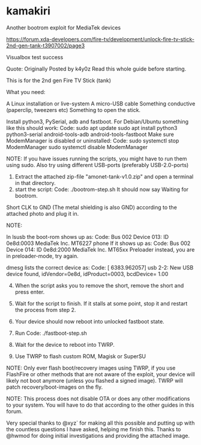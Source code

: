 # kamakiri
Another bootrom exploit for MediaTek devices 

https://forum.xda-developers.com/fire-tv/development/unlock-fire-tv-stick-2nd-gen-tank-t3907002/page3

Visualbox test success

Quote:
Originally Posted by k4y0z 
Read this whole guide before starting.

This is for the 2nd gen Fire TV Stick (tank)

What you need:

A Linux installation or live-system
A micro-USB cable
Something conductive (paperclip, tweezers etc)
Something to open the stick.

Install python3, PySerial, adb and fastboot. For Debian/Ubuntu something like this should work:
Code:
sudo apt update
sudo apt install python3 python3-serial android-tools-adb android-tools-fastboot
Make sure ModemManager is disabled or uninstalled:
Code:
sudo systemctl stop ModemManager
sudo systemctl disable ModemManager

NOTE: If you have issues running the scripts, you might have to run them using sudo.
Also try using different USB-ports (preferably USB-2.0-ports)

1. Extract the attached zip-file "amonet-tank-v1.0.zip" and open a terminal in that directory.
2. start the script:
Code:
./bootrom-step.sh
It should now say Waiting for bootrom.

Short CLK to GND (The metal shielding is also GND) according to the attached photo and plug it in.


NOTE:

In lsusb the boot-rom shows up as:
Code:
Bus 002 Device 013: ID 0e8d:0003 MediaTek Inc. MT6227 phone
If it shows up as:
Code:
Bus 002 Device 014: ID 0e8d:2000 MediaTek Inc. MT65xx Preloader
instead, you are in preloader-mode, try again.

dmesg lists the correct device as:
Code:
[ 6383.962057] usb 2-2: New USB device found, idVendor=0e8d, idProduct=0003, bcdDevice= 1.00

4. When the script asks you to remove the short, remove the short and press enter.

5. Wait for the script to finish.
If it stalls at some point, stop it and restart the process from step 2.

6. Your device should now reboot into unlocked fastboot state.

7. Run
Code:
./fastboot-step.sh
8. Wait for the device to reboot into TWRP.

9. Use TWRP to flash custom ROM, Magisk or SuperSU


NOTE:
Only ever flash boot/recovery images using TWRP, if you use FlashFire or other methods that are not aware of the exploit,
your device will likely not boot anymore (unless you flashed a signed image).
TWRP will patch recovery/boot-images on the fly.

NOTE:
This process does not disable OTA or does any other modifications to your system.
You will have to do that according to the other guides in this forum.


Very special thanks to @xyz` for making all this possible and putting up with the countless questions I have asked, helping me finish this.
Thanks to @hwmod for doing initial investigations and providing the attached image.
